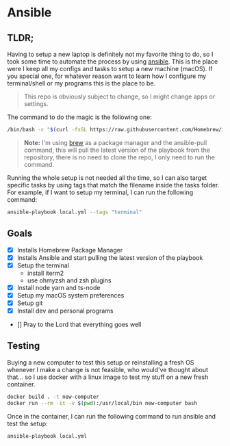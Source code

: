 # Ansible

## TLDR;

Having to setup a new laptop is definitely not my favorite thing to do, so I took some time to automate the process by using [ansible](https://www.ansible.com/). This is the place were I keep all my configs and tasks to setup a new machine (macOS). If you special one, for whatever reason want to learn how I configure my terminal/shell or my programs this is the place to be.

> This repo is obviously subject to change, so I might change apps or settings.

The command to do the magic is the following one:

```sh
/bin/bash -c "$(curl -fsSL https://raw.githubusercontent.com/Homebrew/install/HEAD/install.sh)" && brew install ansible && sudo ansible-pull -U https://github.com/craciuncezar1996/ansible.git
```

> **Note:** I'm using [brew](https://brew.sh/) as a package manager and the ansible-pull command, this will pull the latest version of the playbook from the repository, there is no need to clone the repo, I only need to run the command.

Running the whole setup is not needed all the time, so I can also target specific tasks by using tags that match the filename inside the tasks folder. For example, if I want to setup my terminal, I can run the following command:

```sh
ansible-playbook local.yml --tags "terminal"
```

## Goals

- [x] Installs Homebrew Package Manager
- [x] Installs Ansible and start pulling the latest version of the playbook
- [x] Setup the terminal
  - install iterm2
  - use ohmyzsh and zsh plugins
- [x] Install node yarn and ts-node
- [x] Setup my macOS system preferences
- [x] Setup git
- [x] Install dev and personal programs
- [] Pray to the Lord that everything goes well

## Testing

Buying a new computer to test this setup or reinstalling a fresh OS whenever I make a change is not feasible, who would've thought about that... so I use docker with a linux image to test my stuff on a new fresh container.

```bash
docker build . -t new-computer
docker run --rm -it -v $(pwd):/usr/local/bin new-computer bash
```

Once in the container, I can run the following command to run ansible and test the setup:

```bash
ansible-playbook local.yml
```
